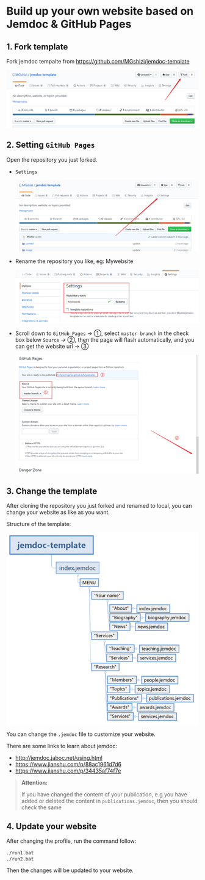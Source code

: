 

# Build up your own website based on Jemdoc & GitHub Pages



## 1. Fork template

Fork jemdoc tempalte from https://github.com/MGshizi/jemdoc-template

![image-20200323150759566](./image/README/image-20200323150759566.png)

## 2. Setting `GitHub Pages`

Open the repository you just forked.

- `Settings`  

  ![image-20200323145950184](./image/README/image-20200323145950184.png)

- Rename the repository you like, eg: Mywebsite

  ![image-20200323150318269](./image/README/image-20200323150318269.png)

- Scroll down to `GitHub Pages` -> ①, select `master branch` in the check box below `Source` -> ②, then the page will flash automatically, and you can get the website url -> ③

  ![image-20200323150526799](./image/README/image-20200323150526799.png)

## 3. Change the template

After cloning the repository you just forked and renamed to local, you can change your website as like as you want.

Structure of the template:

![image-20200323155328672](./image/README/image-20200323155328672.png)

You can change the `.jemdoc` file to customize your website. 

There are some links to learn about jemdoc:

- http://jemdoc.jaboc.net/using.html
- https://www.jianshu.com/p/88ac1961d7d6
- https://www.jianshu.com/p/34435af74f7e

> **Attention:**
>
> If you have changed the content of your publication, e.g you have added or deleted the content in `publications.jemdoc`, then you should check the same 



## 4. Update your website

After changing the profile, run the command follow:

```shell
./run1.bat
./run2.bat
```

Then the changes will be updated to your website.

